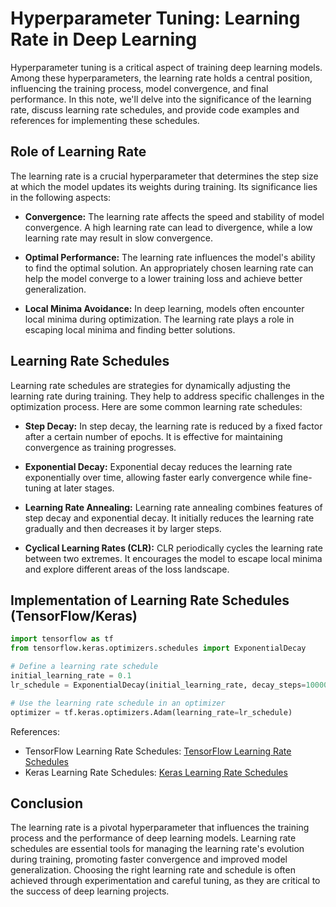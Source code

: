 
# Hyperparameter Tuning: Learning Rate in Deep Learning

Hyperparameter tuning is a critical aspect of training deep learning models. Among these hyperparameters, the learning rate holds a central position, influencing the training process, model convergence, and final performance. In this note, we'll delve into the significance of the learning rate, discuss learning rate schedules, and provide code examples and references for implementing these schedules.

## Role of Learning Rate

The learning rate is a crucial hyperparameter that determines the step size at which the model updates its weights during training. Its significance lies in the following aspects:

- **Convergence:** The learning rate affects the speed and stability of model convergence. A high learning rate can lead to divergence, while a low learning rate may result in slow convergence.

- **Optimal Performance:** The learning rate influences the model's ability to find the optimal solution. An appropriately chosen learning rate can help the model converge to a lower training loss and achieve better generalization.

- **Local Minima Avoidance:** In deep learning, models often encounter local minima during optimization. The learning rate plays a role in escaping local minima and finding better solutions.

## Learning Rate Schedules

Learning rate schedules are strategies for dynamically adjusting the learning rate during training. They help to address specific challenges in the optimization process. Here are some common learning rate schedules:

- **Step Decay:** In step decay, the learning rate is reduced by a fixed factor after a certain number of epochs. It is effective for maintaining convergence as training progresses.

- **Exponential Decay:** Exponential decay reduces the learning rate exponentially over time, allowing faster early convergence while fine-tuning at later stages.

- **Learning Rate Annealing:** Learning rate annealing combines features of step decay and exponential decay. It initially reduces the learning rate gradually and then decreases it by larger steps.

- **Cyclical Learning Rates (CLR):** CLR periodically cycles the learning rate between two extremes. It encourages the model to escape local minima and explore different areas of the loss landscape.

## Implementation of Learning Rate Schedules (TensorFlow/Keras)

```python
import tensorflow as tf
from tensorflow.keras.optimizers.schedules import ExponentialDecay

# Define a learning rate schedule
initial_learning_rate = 0.1
lr_schedule = ExponentialDecay(initial_learning_rate, decay_steps=10000, decay_rate=0.9)

# Use the learning rate schedule in an optimizer
optimizer = tf.keras.optimizers.Adam(learning_rate=lr_schedule)
```

References:
- TensorFlow Learning Rate Schedules: [TensorFlow Learning Rate Schedules](https://www.tensorflow.org/api_docs/python/tf/keras/optimizers/schedules)
- Keras Learning Rate Schedules: [Keras Learning Rate Schedules](https://keras.io/api/optimizers/schedules/)

## Conclusion

The learning rate is a pivotal hyperparameter that influences the training process and the performance of deep learning models. Learning rate schedules are essential tools for managing the learning rate's evolution during training, promoting faster convergence and improved model generalization. Choosing the right learning rate and schedule is often achieved through experimentation and careful tuning, as they are critical to the success of deep learning projects.
